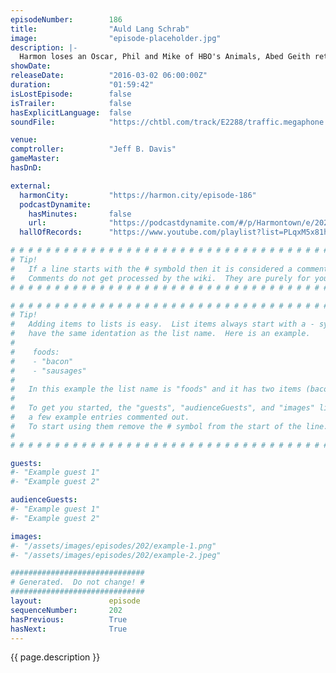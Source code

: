 ```yaml
---
episodeNumber:        186
title:                "Auld Lang Schrab"
image:                "episode-placeholder.jpg"
description: |-
  Harmon loses an Oscar, Phil and Mike of HBO's Animals, Abed Geith returns and Schrab is extra disruptive on HARMONTOWN!
showDate:             
releaseDate:          "2016-03-02 06:00:00Z"
duration:             "01:59:42"
isLostEpisode:        false
isTrailer:            false
hasExplicitLanguage:  false
soundFile:            "https://chtbl.com/track/E2288/traffic.megaphone.fm/STA1911269215.mp3?updated=1560538069"

venue:                
comptroller:          "Jeff B. Davis"
gameMaster:           
hasDnD:               

external:
  harmonCity:         "https://harmon.city/episode-186"
  podcastDynamite:
    hasMinutes:       false
    url:              "https://podcastdynamite.com/#/p/Harmontown/e/202/186"
  hallOfRecords:      "https://www.youtube.com/playlist?list=PLqxM5x81hNOZVfCfdXS3MOYLWkqz2ipXx"

# # # # # # # # # # # # # # # # # # # # # # # # # # # # # # # # # # # # # # # # # # # # #
# Tip!
#   If a line starts with the # symbold then it is considered a comment.
#   Comments do not get processed by the wiki.  They are purely for your information.
# # # # # # # # # # # # # # # # # # # # # # # # # # # # # # # # # # # # # # # # # # # # #

# # # # # # # # # # # # # # # # # # # # # # # # # # # # # # # # # # # # # # # # # # # # #
# Tip!
#   Adding items to lists is easy.  List items always start with a - symbol and have
#   have the same identation as the list name.  Here is an example.
#
#    foods:
#    - "bacon"
#    - "sausages"
#
#   In this example the list name is "foods" and it has two items (bacon, and sausages).
#
#   To get you started, the "guests", "audienceGuests", and "images" lists below have
#   a few example entries commented out.
#   To start using them remove the # symbol from the start of the line.
#
# # # # # # # # # # # # # # # # # # # # # # # # # # # # # # # # # # # # # # # # # # # # #

guests:
#- "Example guest 1"
#- "Example guest 2"

audienceGuests:
#- "Example guest 1"
#- "Example guest 2"

images:
#- "/assets/images/episodes/202/example-1.png"
#- "/assets/images/episodes/202/example-2.jpeg"

##############################
# Generated.  Do not change! #
##############################
layout:               episode
sequenceNumber:       202
hasPrevious:          True
hasNext:              True
---
```


<!-- The episode description will be rendered here -->
{{ page.description }}

<!-- Add your content BELOW here -->
<!-- vvvvvvvvvvvvvvvvvvvvvvvvvvv -->




<!-- ^^^^^^^^^^^^^^^^^^^^^^^^^^^ -->
<!-- Add your content ABOVE here -->

<!-- The episode gallery will be rendered here -->